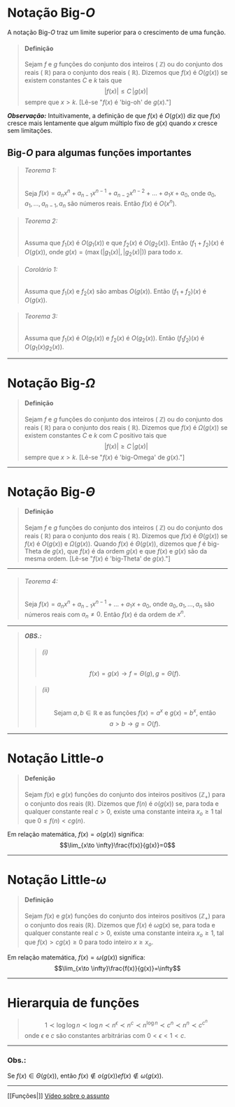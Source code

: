 # Notação Big-$O$
A notação Big-$O$ traz um limite superior para o crescimento de uma função.
>#### Definição
>Sejam $f$ e $g$ funções do conjunto dos inteiros ( $\mathbb{Z}$) ou do conjunto dos reais ( $\mathbb{R}$) para o conjunto dos reais ( $\mathbb{R}$). Dizemos que $f(x)$ é $O(g(x))$ se existem constantes $C$ e $k$ tais que $$|f(x)|\leq C\,|g(x)|$$ sempre que $x > k$. [Lê-se "$f(x)$ é 'big-oh'  de $g(x)$."]

***Observação:***	Intuitivamente, a definição de que $f(x)$ é $O(g(x))$ diz que $f(x)$ cresce mais lentamente que algum múltiplo fixo de $g(x)$ quando $x$ cresce sem limitações.

## Big-$O$ para algumas funções importantes
>###### Teorema 1:
>Seja $f(x) = a_nx^n+a_{n-1}x^{n-1}+a_{n-2}x^{n-2}+\dots+a_1x+a_0$, onde $a_0, a_1, \dots , a_{n-1}, a_n$ são números reais. Então $f(x)$ é $O(x^n)$.

>###### Teorema 2:
>Assuma que $f_1(x)$ é $O(g_1(x))$ e que $f_2(x)$ é $O(g_2(x))$. Então $(f_1+f_2)(x)$ é $O(g(x))$, onde $g(x) = (\max(|g_1(x)|,\,|g_2(x)|))$ para todo $x$.

>###### Corolário 1:
>Assuma que $f_1(x)$ e $f_2(x)$ são ambas $O(g(x))$. Então $(f_1+f_2)(x)$ é $O(g(x))$.

>###### Teorema 3:
>Assuma que $f_1(x)$ é $O(g_1(x))$ e $f_2(x)$ é $O(g_2(x))$. Então $(f_1f_2)(x)$ é $O(g_1(x)g_2(x))$.
---
# Notação Big-$\Omega$
>#### Definição
>Sejam $f$ e $g$ funções do conjunto dos inteiros ( $\mathbb{Z}$) ou do conjunto dos reais ( $\mathbb{R}$) para o conjunto dos reais ( $\mathbb{R}$). Dizemos que $f(x)$ é $\Omega(g(x))$ se existem constantes $C$ e $k$ com $C$ positivo tais que $$|f(x)|\geq C\,|g(x)|$$ sempre que $x > k$. [Lê-se "$f(x)$ é 'big-Omega'  de $g(x)$."]
---
# Notação Big-$\Theta$
>#### Definição
>Sejam $f$ e $g$ funções do conjunto dos inteiros ( $\mathbb{Z}$) ou do conjunto dos reais ( $\mathbb{R}$) para o conjunto dos reais ( $\mathbb{R}$). Dizemos que $f(x)$ é $\Theta(g(x))$ se $f(x)$ é $O(g(x))$ e $\Omega (g(x))$. Quando $f(x)$ é $\Theta(g(x))$, dizemos que $f$ é big-Theta de $g(x)$, que $f(x)$ é da ordem $g(x)$ e que $f(x)$ e $g(x)$ são da mesma ordem. [Lê-se "$f(x)$ é 'big-Theta'  de $g(x)$."]
---
>###### Teorema 4:
>Seja $f(x) = a_{n}x^{n}+a_{n-1}x^{n-1}+\dots+a_{1}x+a_{0}$, onde $a_0, a_1, \dots, a_n$ são números reais com $a_n \neq 0$. Então $f(x)$ é da ordem de $x^n$.
---
> ***OBS.:***
>>###### $(i)$
>>$$f(x) = g(x) \longrightarrow f = \Theta(g) ,\, g=\Theta(f).$$
>
>>###### $(ii)$
>>$$\text{Sejam } a,b\in \mathbb{R}\text{ e as funções
}f(x)=a^x\text{ e } g(x)=b^x\text{, então }$$
>>$$a>b \longrightarrow g=O(f).$$

---
# Notação Little-$o$
>#### Defenição
>Sejam $f(x)$ e $g(x)$ funções do conjunto dos inteiros positivos ($\mathbb{Z_+}$) para o conjunto dos reais ($\mathbb{R}$). Dizemos que $f(n)$ é $o(g(x))$ se, para toda e qualquer constante real $c > 0$, existe uma constante inteira $x_o \geq 1$ tal que $0\leq f(n)<cg(n)$.

Em relação matemática, $f(x)=o(g(x))$ significa:
$$\lim_{x\to \infty}\frac{f(x)}{g(x)}=0$$

---
# Notação Little-$\omega$
>#### Definição
>Sejam $f(x)$ e $g(x)$ funções do conjunto dos inteiros positivos ($\mathbb{Z_+}$) para o conjunto dos reais ($\mathbb{R}$). Dizemos que $f(x)$ é $\omega{g(x)}$ se, para toda e qualquer constante real $c > 0$, existe uma constante inteira $x_o\geq 1$, tal que $f(x) > cg(x) \geq 0$ para todo inteiro $x\geq x_o$.

Em relação matemática, $f(x)=\omega(g(x))$ significa:
$$\lim_{x\to \infty}\frac{f(x)}{g(x)}=\infty$$

---
# Hierarquia de funções
>$$1\prec \log{\log{n}} \prec \log{n} \prec n^{\epsilon} \prec n^{c} \prec n^{\log{n}} \prec c^n \prec n^n \prec c^{c^n}$$onde $\epsilon$ e $c$ são constantes arbitrárias com $0 < \epsilon < 1 < c$.
---
### Obs.:
Se $f(x)\in\Theta (g(x))$, então $f(x)\not\in o(g(x)) e f(x)\not\in\omega(g(x))$.

---

[[Funções|]]
[Vídeo sobre o assunto](https://www.youtube.com/watch?v=Q_1M2JaijjQ)